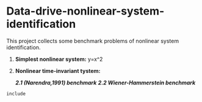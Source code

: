 # Data-drive-nonlinear-system-identification

This project collects some benchmark problems of nonlinear system identification.
1. **Simplest nonlinear system:**
     y=x^2
2. **Nonlinear time-invariant tystem:**
   
   ***2.1 (Narendra,1991) benchmark***
    ***2.2 Wiener-Hammerstein benchmark***

 ```
 include 
 ```

